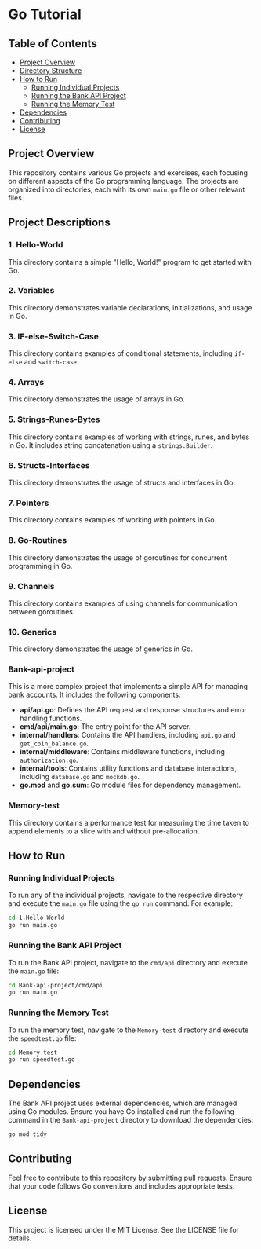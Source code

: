 # Go Tutorial

## Table of Contents

- [Project Overview](#project-overview)
- [Directory Structure](#directory-structure)
- [How to Run](#how-to-run)
  - [Running Individual Projects](#running-individual-projects)
  - [Running the Bank API Project](#running-the-bank-api-project)
  - [Running the Memory Test](#running-the-memory-test)
- [Dependencies](#dependencies)
- [Contributing](#contributing)
- [License](#license)

## Project Overview

This repository contains various Go projects and exercises, each focusing on different aspects of the Go programming language. The projects are organized into directories, each with its own `main.go` file or other relevant files.


## Project Descriptions

### 1. Hello-World
This directory contains a simple "Hello, World!" program to get started with Go.

### 2. Variables
This directory demonstrates variable declarations, initializations, and usage in Go.

### 3. IF-else-Switch-Case
This directory contains examples of conditional statements, including `if-else` and `switch-case`.

### 4. Arrays
This directory demonstrates the usage of arrays in Go.

### 5. Strings-Runes-Bytes
This directory contains examples of working with strings, runes, and bytes in Go. It includes string concatenation using a `strings.Builder`.

### 6. Structs-Interfaces
This directory demonstrates the usage of structs and interfaces in Go.

### 7. Pointers
This directory contains examples of working with pointers in Go.

### 8. Go-Routines
This directory demonstrates the usage of goroutines for concurrent programming in Go.

### 9. Channels
This directory contains examples of using channels for communication between goroutines.

### 10. Generics
This directory demonstrates the usage of generics in Go.

### Bank-api-project
This is a more complex project that implements a simple API for managing bank accounts. It includes the following components:
- **api/api.go**: Defines the API request and response structures and error handling functions.
- **cmd/api/main.go**: The entry point for the API server.
- **internal/handlers**: Contains the API handlers, including `api.go` and `get_coin_balance.go`.
- **internal/middleware**: Contains middleware functions, including `authorization.go`.
- **internal/tools**: Contains utility functions and database interactions, including `database.go` and `mockdb.go`.
- **go.mod** and **go.sum**: Go module files for dependency management.

### Memory-test
This directory contains a performance test for measuring the time taken to append elements to a slice with and without pre-allocation.

## How to Run

### Running Individual Projects
To run any of the individual projects, navigate to the respective directory and execute the `main.go` file using the `go run` command. For example:

```sh
cd 1.Hello-World
go run main.go
```

### Running the Bank API Project
To run the Bank API project, navigate to the `cmd/api` directory and execute the `main.go` file:

```sh
cd Bank-api-project/cmd/api
go run main.go
```

### Running the Memory Test
To run the memory test, navigate to the `Memory-test` directory and execute the `speedtest.go` file:

```sh
cd Memory-test
go run speedtest.go
```

## Dependencies
The Bank API project uses external dependencies, which are managed using Go modules. Ensure you have Go installed and run the following command in the `Bank-api-project` directory to download the dependencies:

```sh
go mod tidy
```

## Contributing
Feel free to contribute to this repository by submitting pull requests. Ensure that your code follows Go conventions and includes appropriate tests.

## License
This project is licensed under the MIT License. See the LICENSE file for details.

